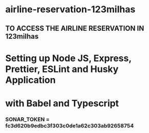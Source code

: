# airline-reservation-123milhas
## TO ACCESS THE AIRLINE RESERVATION IN 123milhas


# Setting up Node JS, Express,  Prettier, ESLint and Husky Application
# with Babel and Typescript

### SONAR_TOKEN = fc3d620b9edbc3f303c0de1a62c303ab92658754